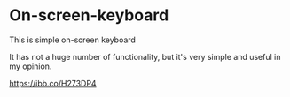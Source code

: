# On-screen-keyboard
This is simple on-screen keyboard

It has not a huge number of functionality, but it's very simple and useful in my opinion.

https://ibb.co/H273DP4
